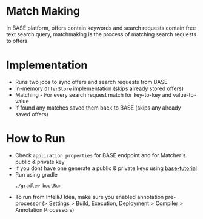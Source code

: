 # Match Making

In BASE platform, offers contain keywords and search requests contain free text search query, matchmaking is the process of matching search requests to offers.

# Implementation
* Runs two jobs to sync offers and search requests from BASE
* In-memory `OfferStore` implementation (skips already stored offers)
* Matching - For every search request match for key-to-key and value-to-value
* If found any matches saved them back to BASE (skips any already saved offers)

# How to Run
* Check `application.properties` for BASE endpoint and for Matcher's public & private key
* If you dont have one generate a public & private keys using [base-tutorial]()
* Run using gradle
  ```
  ./gradlew bootRun
  ```
* To run from IntelliJ Idea, make sure you enabled annotation pre-processor (> Settings > Build, Execution, Deployment > Compiler > Annotation Processors)